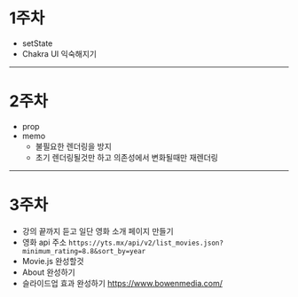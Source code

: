 # 1주차

- setState
- Chakra UI 익숙해지기

---

# 2주차

- prop
- memo
  - 불필요한 렌더링을 방지
  - 초기 렌더링될것만 하고 의존성에서 변화될때만 재렌더링

---

# 3주차

- 강의 끝까지 듣고 일단 영화 소개 페이지 만들기
- 영화 api 주소 `https://yts.mx/api/v2/list_movies.json?minimum_rating=8.8&sort_by=year`
- Movie.js 완성할것
- About 완성하기
- 슬라이드업 효과 완성하기
  https://www.bowenmedia.com/
